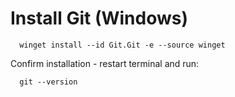 # Install Git (Windows)
```
  winget install --id Git.Git -e --source winget
```
Confirm installation - restart terminal and run:
```
  git --version
```